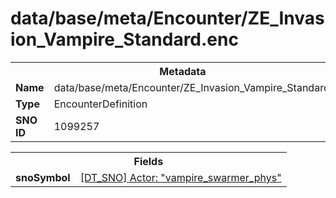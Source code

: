 <h1>data/base/meta/Encounter/ZE_Invasion_Vampire_Standard.enc</h1><table><tr><th colspan="100%">Metadata</th></tr><tr><td><b>Name</b></td><td>data/base/meta/Encounter/ZE_Invasion_Vampire_Standard.enc</td></tr><tr><td><b>Type</b></td><td>EncounterDefinition</td></tr><tr><td><b>SNO ID</b></td><td>1099257</td></tr></table>

<table><tr><th colspan="100%">Fields</th></tr><tr><td><b>snoSymbol</b></td><td><a href="..\Actor\vampire_swarmer_phys.acr.md">[DT_SNO] Actor: "vampire_swarmer_phys"</a></td></tr></table>

